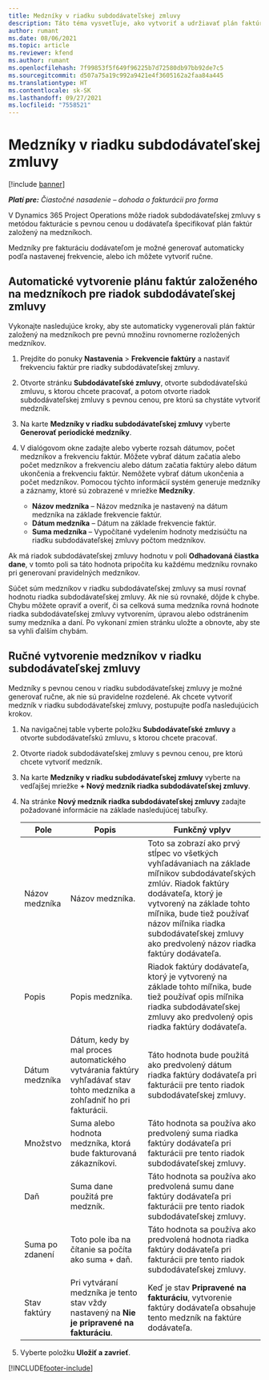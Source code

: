 ```yaml
---
title: Medzníky v riadku subdodávateľskej zmluvy
description: Táto téma vysvetľuje, ako vytvoriť a udržiavať plán faktúr pre subdodávateľskú zmluvu s dodávateľom založený na medzníkoch.
author: rumant
ms.date: 08/06/2021
ms.topic: article
ms.reviewer: kfend
ms.author: rumant
ms.openlocfilehash: 7f99853f5f649f96225b7d72580db97bb92de7c5
ms.sourcegitcommit: d507a75a19c992a9421e4f3605162a2faa84a445
ms.translationtype: HT
ms.contentlocale: sk-SK
ms.lasthandoff: 09/27/2021
ms.locfileid: "7558521"
---
```

# <a name="subcontract-line-milestones"></a>Medzníky v riadku subdodávateľskej zmluvy

[!include [banner](../../includes/dataverse-preview.md)]

_**Platí pre:** Čiastočné nasadenie – dohoda o fakturácii pro forma_

V Dynamics 365 Project Operations môže riadok subdodávateľskej zmluvy s metódou fakturácie s pevnou cenou u dodávateľa špecifikovať plán faktúr založený na medzníkoch.

Medzníky pre fakturáciu dodávateľom je možné generovať automaticky podľa nastavenej frekvencie, alebo ich môžete vytvoriť ručne.

## <a name="automatically-create-a-milestone-based-invoice-schedule-for-a-subcontract-line"></a>Automatické vytvorenie plánu faktúr založeného na medzníkoch pre riadok subdodávateľskej zmluvy

Vykonajte nasledujúce kroky, aby ste automaticky vygenerovali plán faktúr založený na medzníkoch pre pevnú množinu rovnomerne rozložených medzníkov.

1. Prejdite do ponuky **Nastavenia** > **Frekvencie faktúry** a nastaviť frekvenciu faktúr pre riadky subdodávateľskej zmluvy.
2. Otvorte stránku **Subdodávateľské zmluvy**, otvorte subdodávateľskú zmluvu, s ktorou chcete pracovať, a potom otvorte riadok subdodávateľskej zmluvy s pevnou cenou, pre ktorú sa chystáte vytvoriť medzník.
3. Na karte **Medzníky v riadku subdodávateľskej zmluvy** vyberte **Generovať periodické medzníky**.
4. V dialógovom okne zadajte alebo vyberte rozsah dátumov, počet medzníkov a frekvenciu faktúr. Môžete vybrať dátum začatia alebo počet medzníkov a frekvenciu alebo dátum začatia faktúry alebo dátum ukončenia a frekvenciu faktúr. Nemôžete vybrať dátum ukončenia a počet medzníkov.
Pomocou týchto informácií systém generuje medzníky a záznamy, ktoré sú zobrazené v mriežke **Medzníky**.

   - **Názov medzníka** – Názov medzníka je nastavený na dátum medzníka na základe frekvencie faktúr.
   - **Dátum medzníka** – Dátum na základe frekvencie faktúr.
   - **Suma medzníka** – Vypočítané vydelením hodnoty medzisúčtu na riadku subdodávateľskej zmluvy počtom medzníkov.

Ak má riadok subdodávateľskej zmluvy hodnotu v poli **Odhadovaná čiastka dane**, v tomto poli sa táto hodnota pripočíta ku každému medzníku rovnako pri generovaní pravidelných medzníkov.

Súčet súm medzníkov v riadku subdodávateľskej zmluvy sa musí rovnať hodnotu riadka subdodávateľskej zmluvy. Ak nie sú rovnaké, dôjde k chybe. Chybu môžete opraviť a overiť, či sa celková suma medzníka rovná hodnote riadka subdodávateľskej zmluvy vytvorením, úpravou alebo odstránením sumy medzníka a daní. Po vykonaní zmien stránku uložte a obnovte, aby ste sa vyhli ďalším chybám.

## <a name="manually-create-subcontract-line-milestones"></a>Ručné vytvorenie medzníkov v riadku subdodávateľskej zmluvy

Medzníky s pevnou cenou v riadku subdodávateľskej zmluvy je možné generovať ručne, ak nie sú pravidelne rozdelené. Ak chcete vytvoriť medzník v riadku subdodávateľskej zmluvy, postupujte podľa nasledujúcich krokov.

1. Na navigačnej table vyberte položku **Subdodávateľské zmluvy** a otvorte subdodávateľskú zmluvu, s ktorou chcete pracovať.
2. Otvorte riadok subdodávateľskej zmluvy s pevnou cenou, pre ktorú chcete vytvoriť medzník.
3. Na karte **Medzníky v riadku subdodávateľskej zmluvy** vyberte na vedľajšej mriežke **+ Nový medzník riadka subdodávateľskej zmluvy**.
4. Na stránke **Nový medzník riadka subdodávateľskej zmluvy** zadajte požadované informácie na základe nasledujúcej tabuľky.

    | Pole | Popis |Funkčný vplyv|
    | --- | --- |----------------------|
    | Názov medzníka | Názov medzníka. |Toto sa zobrazí ako prvý stĺpec vo všetkých vyhľadávaniach na základe míľnikov subdodávateľských zmlúv. Riadok faktúry dodávateľa, ktorý je vytvorený na základe tohto míľnika, bude tiež používať názov míľnika riadka subdodávateľskej zmluvy ako predvolený názov riadka faktúry dodávateľa.|
    | Popis | Popis medzníka. |Riadok faktúry dodávateľa, ktorý je vytvorený na základe tohto míľnika, bude tiež používať opis míľnika riadka subdodávateľskej zmluvy ako predvolený opis riadka faktúry dodávateľa.|
    | Dátum medzníka | Dátum, kedy by mal proces automatického vytvárania faktúry vyhľadávať stav tohto medzníka a zohľadniť ho pri fakturácii.| Táto hodnota bude použitá ako predvolený dátum riadka faktúry dodávateľa pri fakturácii pre tento riadok subdodávateľskej zmluvy. |
    | Množstvo | Suma alebo hodnota medzníka, ktorá bude fakturovaná zákazníkovi. |Táto hodnota sa používa ako predvolený suma riadka faktúry dodávateľa pri fakturácii pre tento riadok subdodávateľskej zmluvy. |
    | Daň | Suma dane použitá pre medzník.| Táto hodnota sa používa ako predvolená sumu dane faktúry dodávateľa pri fakturácii pre tento riadok subdodávateľskej zmluvy. |
    | Suma po zdanení | Toto pole iba na čítanie sa počíta ako suma + daň.|Táto hodnota sa používa ako predvolená hodnota riadka faktúry dodávateľa pri fakturácii pre tento riadok subdodávateľskej zmluvy. |
    | Stav faktúry | Pri vytváraní medzníka je tento stav vždy nastavený na **Nie je pripravené na fakturáciu**.|  Keď je stav **Pripravené na fakturáciu**, vytvorenie faktúry dodávateľa obsahuje tento medzník na faktúre dodávateľa. |

5. Vyberte položku **Uložiť a zavrieť**.


[!INCLUDE[footer-include](../../includes/footer-banner.md)]
